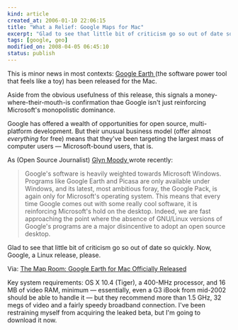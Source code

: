 ```yaml
--- 
kind: article
created_at: 2006-01-10 22:06:15
title: "What a Relief: Google Maps for Mac"
excerpt: "Glad to see that little bit of criticism go so out of date so quickly. Now, Google, a Linux release, please."
tags: [google, geo]
modified_on: 2008-04-05 06:45:10
status: publish
---
```


This is minor news in most contexts: <a href="http://earth.google.com/">Google Earth </a>(the software power tool that feels like a toy) has been released for the Mac. 

Aside from the obvious usefulness of this release, this signals a money-where-their-mouth-is confirmation thae Google isn't just reinforcing Microsoft's monopolistic dominance. 

Google has offered a wealth of opportunities for open source, multi-platform development. But their unusual business model (offer almost *everything* for free) means that they've been targeting the largest mass of computer users &mdash; Microsoft-bound users, that is. 

As (Open Source Journalist) <a href="http://opendotdotdot.blogspot.com/">Glyn Moody </a>wrote recently:

<blockquote class="large">Google's software is heavily weighted towards Microsoft Windows. Programs like Google Earth and Picasa are only available under Windows, and its latest, most ambitious foray, the Google Pack, is again only for Microsoft's operating system. This means that every time Google comes out with some really cool software, it is reinforcing Microsoft's hold on the desktop. Indeed, we are fast approaching the point where the absence of GNU/Linux versions of Google's programs are a major disincentive to adopt an open source desktop.</blockquote>

Glad to see that little bit of criticism go so out of date so quickly. Now, Google, a Linux release, please.

Via: <a href="http://www.mcwetboy.net/maproom/2006/01/google_earth_for_mac_officially_released.phtml">The Map Room: Google Earth for Mac Officially Released</a>

Key system requirements: OS X 10.4 (Tiger), a 400-MHz processor, and 16 MB of video RAM, minimum &mdash; essentially, even a G3 iBook from mid-2002 should be able to handle it &mdash; but they recommend more than 1.5 GHz, 32 megs of video and a fairly speedy broadband connection. I've been restraining myself from acquiring the leaked beta, but I'm going to download it now.
